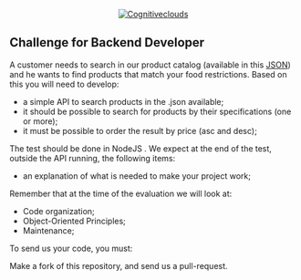 <p align="center">
  <a href="https://www.natue.com.br">
      <img src="https://www.cognitiveclouds.com/img/h/logo_blue@2x.png" alt="Cognitiveclouds"/>
  </a>
</p>

## Challenge for Backend Developer

A customer needs to search in our product catalog (available in this <a href="https://github.com/ArvindNarayanCognitive/challenge/blob/master/products.json">JSON</a>) and he wants to find products that match your food restrictions.
Based on this you will need to develop:

- a simple API to search products in the .json available;
- it should be possible to search for products by their specifications (one or more);
- it must be possible to order the result by price (asc and desc);

The test should be done in NodeJS . We expect at the end of the test, outside the API running, the following items:

- an explanation of what is needed to make your project work;

Remember that at the time of the evaluation we will look at:

- Code organization;
- Object-Oriented Principles;
- Maintenance;

To send us your code, you must:

Make a fork of this repository, and send us a pull-request.

